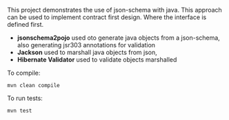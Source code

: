 This project demonstrates the use of json-schema with java. This 
approach can be used to implement contract first design. Where the 
interface is defined first. 

*  **jsonschema2pojo** used oto generate java objects from a 
json-schema, also generating jsr303 annotations for validation 
*  **Jackson** used to marshall java objects from json, 
*  **Hibernate Validator** used to validate objects marshalled

To compile:
    
    mvn clean compile
    
To run tests:
    
    mvn test